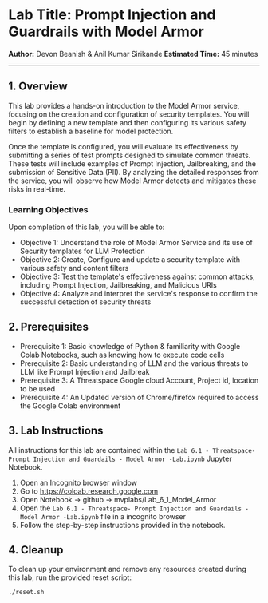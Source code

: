# Lab Title: Prompt Injection and Guardrails with Model Armor

**Author:** Devon Beanish & Anil Kumar Sirikande
**Estimated Time:** 45 minutes

---

## 1. Overview

This lab provides a hands-on introduction to the Model Armor service, focusing on the creation and configuration of security templates. You will begin by defining a new template and then configuring its various safety filters to establish a baseline for model protection.

Once the template is configured, you will evaluate its effectiveness by submitting a series of test prompts designed to simulate common threats. These tests will include examples of Prompt Injection, Jailbreaking, and the submission of Sensitive Data (PII). By analyzing the detailed responses from the service, you will observe how Model Armor detects and mitigates these risks in real-time.


### Learning Objectives

Upon completion of this lab, you will be able to:

* Objective 1:  Understand the role of Model Armor Service and its use of Security templates for LLM Protection
* Objective 2: Create, Configure and update a security template with various safety and content filters
* Objective 3: Test the template's effectiveness against common attacks, including Prompt Injection, Jailbreaking, and Malicious URIs
* Objective 4:  Analyze and interpret the service's response to confirm the successful detection of security threats



## 2. Prerequisites

* Prerequisite 1: Basic knowledge of Python & familiarity with Google Colab Notebooks, such as knowing how to execute code cells
* Prerequisite 2: Basic understanding of LLM and the various threats to LLM like Prompt Injection and Jailbreak
* Prerequisite 3: A Threatspace Google cloud Account, Project id, location to be used
* Prerequisite 4: An Updated version of Chrome/firefox required to access the Google Colab environment


## 3. Lab Instructions

All instructions for this lab are contained within the `Lab 6.1 - Threatspace- Prompt Injection and Guardails - Model Armor -Lab.ipynb` Jupyter Notebook.

1. Open an Incognito browser window
2. Go to https://coloab.research.google.com
3. Open Notebook -> github -> mvplabs/Lab_6_1_Model_Armor  <to-be-updated-finally>
4. Open the `Lab 6.1 - Threatspace- Prompt Injection and Guardails - Model Armor -Lab.ipynb` file in a incognito browser 
5. Follow the step-by-step instructions provided in the notebook.

## 4. Cleanup

To clean up your environment and remove any resources created during this lab, run the provided reset script:

```bash
./reset.sh
```
